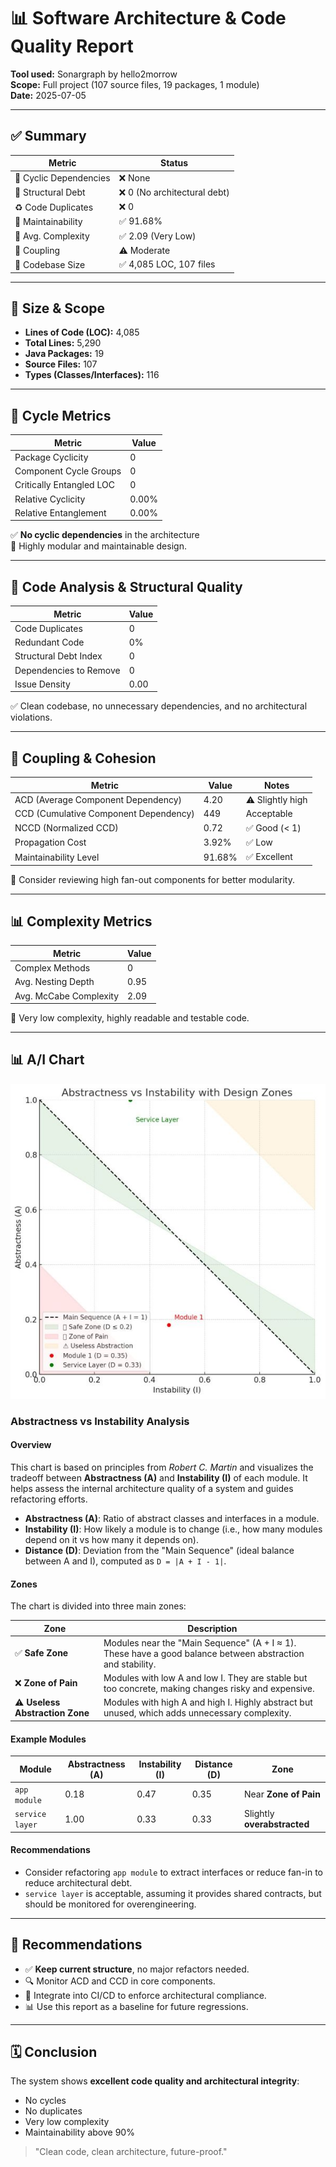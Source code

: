 # 📊 Software Architecture & Code Quality Report

**Tool used:** Sonargraph by hello2morrow  
**Scope:** Full project (107 source files, 19 packages, 1 module)  
**Date:** 2025-07-05

---

## ✅ Summary

| Metric | Status |
|--------|--------|
| 🔄 Cyclic Dependencies | ❌ None |
| 🧱 Structural Debt | ❌ 0 (No architectural debt) |
| ♻️ Code Duplicates | ❌ 0 |
| 🧠 Maintainability | ✅ 91.68% |
| 🢿 Avg. Complexity | ✅ 2.09 (Very Low) |
| 🔗 Coupling | ⚠️ Moderate |
| 🔄 Codebase Size | ✅ 4,085 LOC, 107 files |

---

## 📆 Size & Scope

- **Lines of Code (LOC):** 4,085
- **Total Lines:** 5,290
- **Java Packages:** 19
- **Source Files:** 107
- **Types (Classes/Interfaces):** 116

---

## 🔄 Cycle Metrics

| Metric | Value |
|--------|-------|
| Package Cyclicity | 0 |
| Component Cycle Groups | 0 |
| Critically Entangled LOC | 0 |
| Relative Cyclicity | 0.00% |
| Relative Entanglement | 0.00% |

✅ **No cyclic dependencies** in the architecture  
📅 Highly modular and maintainable design.

---

## 🧱 Code Analysis & Structural Quality

| Metric | Value |
|--------|-------|
| Code Duplicates | 0 |
| Redundant Code | 0% |
| Structural Debt Index | 0 |
| Dependencies to Remove | 0 |
| Issue Density | 0.00 |

✅ Clean codebase, no unnecessary dependencies, and no architectural violations.

---

## 🧠 Coupling & Cohesion

| Metric | Value | Notes |
|--------|-------|-------|
| ACD (Average Component Dependency) | 4.20 | ⚠️ Slightly high |
| CCD (Cumulative Component Dependency) | 449 | Acceptable |
| NCCD (Normalized CCD) | 0.72 | ✅ Good (< 1) |
| Propagation Cost | 3.92% | ✅ Low |
| Maintainability Level | 91.68% | ✅ Excellent |

📅 Consider reviewing high fan-out components for better modularity.

---

## 📊 Complexity Metrics

| Metric | Value |
|--------|-------|
| Complex Methods | 0 |
| Avg. Nesting Depth | 0.95 |
| Avg. McCabe Complexity | 2.09 |

🚀 Very low complexity, highly readable and testable code.

---
## 📊 A/I Chart

![AIChart.jpg](images/AIChart.jpg)

### Abstractness vs Instability Analysis

#### Overview

This chart is based on principles from *Robert C. Martin* and visualizes the tradeoff between **Abstractness (A)** and **Instability (I)** of each module. It helps assess the internal architecture quality of a system and guides refactoring efforts.

- **Abstractness (A)**: Ratio of abstract classes and interfaces in a module.
- **Instability (I)**: How likely a module is to change (i.e., how many modules depend on it vs how many it depends on).
- **Distance (D)**: Deviation from the "Main Sequence" (ideal balance between A and I), computed as `D = |A + I - 1|`.

#### Zones

The chart is divided into three main zones:

| Zone | Description |
|------|-------------|
| ✅ **Safe Zone** | Modules near the "Main Sequence" (A + I ≈ 1). These have a good balance between abstraction and stability. |
| ❌ **Zone of Pain** | Modules with low A and low I. They are stable but too concrete, making changes risky and expensive. |
| ⚠ **Useless Abstraction Zone** | Modules with high A and high I. Highly abstract but unused, which adds unnecessary complexity. |

#### Example Modules

| Module         | Abstractness (A) | Instability (I) | Distance (D) | Zone                    |
|----------------|------------------|------------------|---------------|--------------------------|
| `app module`   | 0.18             | 0.47             | 0.35          | Near **Zone of Pain**    |
| `service layer`| 1.00             | 0.33             | 0.33          | Slightly **overabstracted** |

#### Recommendations

- Consider refactoring `app module` to extract interfaces or reduce fan-in to reduce architectural debt.
- `service layer` is acceptable, assuming it provides shared contracts, but should be monitored for overengineering.

---

## 📝 Recommendations

- ✅ **Keep current structure**, no major refactors needed.
- 🔍 Monitor ACD and CCD in core components.
- 🔐 Integrate into CI/CD to enforce architectural compliance.
- 📊 Use this report as a baseline for future regressions.

---

## 🗓️ Conclusion

The system shows **excellent code quality and architectural integrity**:

- No cycles
- No duplicates
- Very low complexity
- Maintainability above 90%

> "Clean code, clean architecture, future-proof."

